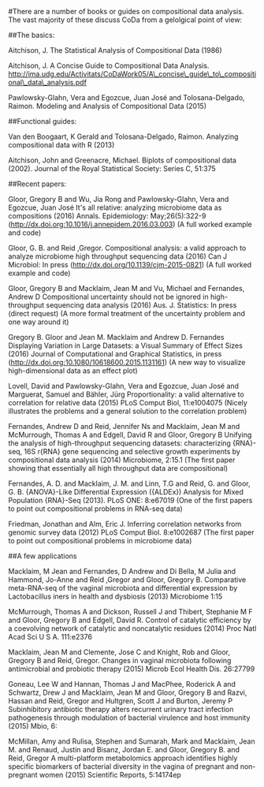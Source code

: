 #There are a number of books or guides on compositional data analysis. The vast majority of these discuss CoDa from a gelolgical point of view:

##The basics:

Aitchison, J. The Statistical Analysis of Compositional Data (1986)

Aitchison, J. A Concise Guide to Compositional Data Analysis. http://ima.udg.edu/Activitats/CoDaWork05/A\_concise\_guide\_to\_compositional\_data\_analysis.pdf

Pawlowsky-Glahn, Vera and Egozcue, Juan José and Tolosana-Delgado, Raimon. Modeling and Analysis of Compositional Data (2015)

##Functional guides:

Van den Boogaart, K Gerald and Tolosana-Delgado, Raimon. Analyzing compositional data with R (2013)

Aitchison, John and Greenacre, Michael. Biplots of compositional data (2002). Journal of the Royal Statistical Society: Series C, 51:375

##Recent papers:

Gloor, Gregory B and Wu, Jia Rong and Pawlowsky-Glahn, Vera and Egozcue, Juan José
It's all relative: analyzing microbiome data as compositions (2016)
Annals. Epidemiology: May;26(5):322-9 (http://dx.doi.org:10.1016/j.annepidem.2016.03.003)
(A full worked example and code)

Gloor, G. B. and Reid ,Gregor. Compositional analysis: a valid approach to analyze microbiome high throughput sequencing data (2016)
Can J Microbiol: In press (http://dx.doi.org/10.1139/cjm-2015-0821) (A full worked example and code)

Gloor, Gregory B and Macklaim, Jean M and Vu, Michael and Fernandes, Andrew D
Compositional uncertainty should not be ignored in high-throughput sequencing data analysis (2016)
Aus. J. Statistics: In press (direct request) (A more formal treatment of the uncertainty problem and one way around it)

Gregory B. Gloor and Jean M. Macklaim and Andrew D. Fernandes
Displaying Variation in Large Datasets: a Visual Summary of Effect Sizes (2016)
Journal of Computational and Graphical Statistics, in press (http://dx.doi.org:10.1080/10618600.2015.1131161)
(A new way to visualize high-dimensional data as an effect plot)

Lovell, David and Pawlowsky-Glahn, Vera and Egozcue, Juan José and Marguerat, Samuel and Bähler, Jürg
Proportionality: a valid alternative to correlation for relative data (2015)
PLoS Comput Biol, 11:e1004075 (Nicely illustrates the problems and a general solution to the correlation problem)

Fernandes, Andrew D and Reid, Jennifer Ns and Macklaim, Jean M and McMurrough, Thomas A and Edgell, David R and Gloor, Gregory B
Unifying the analysis of high-throughput sequencing datasets: characterizing {RNA}-seq, 16S r{RNA} gene sequencing and selective growth experiments by compositional data analysis (2014)
Microbiome, 2:15.1 (The first paper showing that essentially all high throughput data are compositional)

Fernandes, A. D. and Macklaim, J. M. and Linn, T.G and Reid, G. and Gloor, G. B.
{ANOVA}-Like Differential Expression ({ALDEx}) Analysis for Mixed Population {RNA}-Seq (2013). PLoS ONE: 8:e67019
(One of the first papers to point out compositional problems in RNA-seq data)

Friedman, Jonathan and Alm, Eric J. Inferring correlation networks from genomic survey data (2012)
PLoS Comput Biol. 8:e1002687 (The first paper to point out compositional problems in microbiome data)


##A few applications

Macklaim, M Jean and Fernandes, D Andrew and Di Bella, M Julia and Hammond, Jo-Anne and Reid ,Gregor and Gloor, Gregory B.
Comparative meta-RNA-seq of the vaginal microbiota and differential expression by Lactobacillus iners in health and dysbiosis (2013)
Microbiome 1:15

McMurrough, Thomas A and Dickson, Russell J and Thibert, Stephanie M F and Gloor, Gregory B and Edgell, David R. Control of catalytic efficiency by a coevolving network of catalytic and noncatalytic residues (2014)
Proc Natl Acad Sci U S A. 111:e2376

Macklaim, Jean M and Clemente, Jose C and Knight, Rob and Gloor, Gregory B and Reid, Gregor.
Changes in vaginal microbiota following antimicrobial and probiotic therapy (2015)
Microb Ecol Health Dis. 26:27799

Goneau, Lee W and Hannan, Thomas J and MacPhee, Roderick A and Schwartz, Drew J and Macklaim, Jean M and Gloor, Gregory B and Razvi, Hassan and Reid, Gregor and Hultgren, Scott J and Burton, Jeremy P
Subinhibitory antibiotic therapy alters recurrent urinary tract infection pathogenesis through modulation of bacterial virulence and host immunity (2015)
Mbio, 6:

McMillan, Amy and Rulisa, Stephen and Sumarah, Mark and Macklaim, Jean M. and Renaud, Justin and Bisanz, Jordan E. and Gloor, Gregory B. and Reid, Gregor
A multi-platform metabolomics approach identifies highly specific biomarkers of bacterial diversity in the vagina of pregnant and non-pregnant women (2015)
Scientific Reports, 5:14174ep









